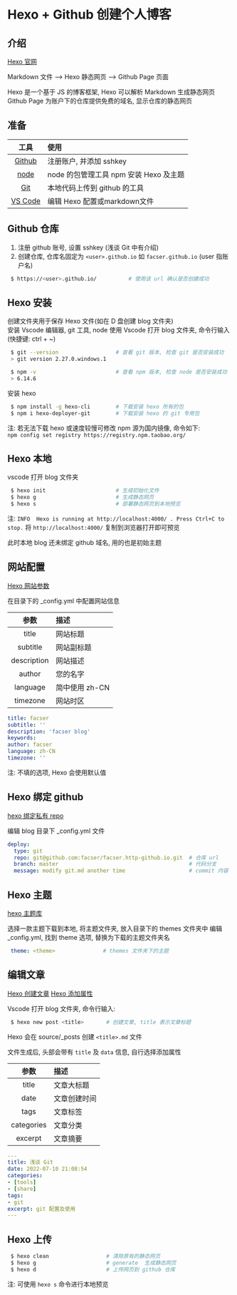 
# Hexo + Github 创建个人博客

## 介绍

[Hexo 官网](https://hexo.io/zh-cn/)

Markdown 文件 --> Hexo 静态网页 --> Github Page 页面

Hexo 是一个基于 JS 的博客框架, Hexo 可以解析 Markdown 生成静态网页
Github Page 为账户下的仓库提供免费的域名, 显示仓库的静态网页  

## 准备

|工具|使用|
|:-:|:-|
|[Github](https://github.com/)|注册账户, 并添加 sshkey|
|[node](http://nodejs.cn/)|node 的包管理工具 npm 安装 Hexo 及主题|
|[Git](https://git-scm.com/)|本地代码上传到 github 的工具|
|[VS Code](https://code.visualstudio.com/)|编辑 Hexo 配置或markdown文件|

## Github 仓库

1. 注册 github 账号, 设置 sshkey (浅谈 Git 中有介绍)
2. 创建仓库, 仓库名固定为 `<user>.github.io` 如 `facser.github.io` (user 指账户名)

```bash
 $ https://<user>.github.io/          # 使用该 url 确认是否创建成功
```

## Hexo 安装

创建文件夹用于保存 Hexo 文件(如在 D 盘创建 blog 文件夹)  
安装 Vscode 编辑器, git 工具, node
使用 Vscode 打开 blog 文件夹, 命令行输入(快捷键: ctrl + ~)

```bash
 $ git --version                  # 查看 git 版本, 检查 git 是否安装成功
 > git version 2.27.0.windows.1

 $ npm -v                         # 查看 npm 版本, 检查 node 是否安装成功
 > 6.14.6
```

安装 hexo

```bash
 $ npm install -g hexo-cli        # 下载安装 hexo 所有的包
 $ npm i hexo-deployer-git        # 下载安装 hexo 的 git 专用包 
```

注: 若无法下载 hexo 或速度较慢可修改 npm 源为国内镜像, 命令如下:  
`npm config set registry https://registry.npm.taobao.org/`

## Hexo 本地

vscode 打开 blog 文件夹

```bash
 $ hexo init                      # 生成初始化文件
 $ hexo g                         # 生成静态网页
 $ hexo s                         # 部署静态网页到本地预览
```
注: `INFO  Hexo is running at http://localhost:4000/ . Press Ctrl+C to stop.`
将 `http://localhost:4000/` 复制到浏览器打开即可预览

此时本地 blog 还未绑定 github 域名, 用的也是初始主题

## 网站配置

[Hexo 网站参数](https://hexo.io/zh-cn/docs/configuration)

在目录下的 _config.yml 中配置网站信息

|参数|描述|
|:-:|:-|
|title|网站标题|
|subtitle|网站副标题|
|description|网站描述|
|author|您的名字|
|language|简中使用 zh-CN|
|timezone|网站时区|

```yaml
title: facser
subtitle: ''
description: 'facser blog'
keywords:
author: facser
language: zh-CN
timezone: ''
```

注: 不填的选项, Hexo 会使用默认值

## Hexo 绑定 github

[hexo 绑定私有 repo](https://hexo.io/zh-cn/docs/github-pages)

编辑 blog 目录下 _config.yml 文件

```yaml
deploy:
  type: git
  repo: git@github.com:facser/facser.http-github.io.git  # 仓库 url
  branch: master                                         # 代码分支
  message: modify git.md another time                    # commit 内容
```

## Hexo 主题

[hexo 主题库](https://hexo.io/themes/)

选择一款主题下载到本地, 将主题文件夹, 放入目录下的 themes 文件夹中
编辑 _config.yml, 找到 theme 选项, 替换为下载的主题文件夹名

```yaml
 theme: <theme>               # themes 文件夹下的主题
```

## 编辑文章

[Hexo 创建文章](https://hexo.io/zh-cn/docs/writing)
[Hexo 添加属性](https://hexo.io/zh-cn/docs/front-matter)

Vscode 打开 blog 文件夹, 命令行输入:

```bash
 $ hexo new post <title>       # 创建文章, title 表示文章标题
```

Hexo 会在 source/_posts 创建 `<title>.md` 文件

文件生成后, 头部会带有 `title` 及 `data` 信息, 自行选择添加属性

|参数|描述|
|:-:|:-|
|title|文章大标题|
|date|文章创建时间|
|tags|文章标签|
|categories|文章分类|
|excerpt|文章摘要|

```yaml
---
title: 浅谈 Git 
date: 2022-07-10 21:08:54
categories:
- [tools]
- [share]
tags:
- git
excerpt: git 配置及使用
---
```

## Hexo 上传

```bash
 $ hexo clean                  # 清除原有的静态网页
 $ hexo g                      # generate  生成静态网页
 $ hexo d                      # 上传网页到 github 仓库
```

注: 可使用 `hexo s` 命令进行本地预览
